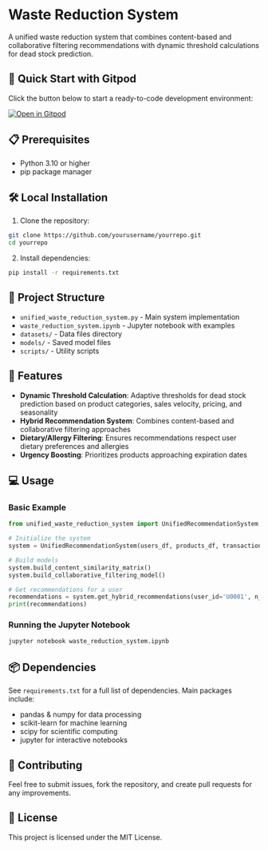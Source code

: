 # Waste Reduction System

A unified waste reduction system that combines content-based and collaborative filtering recommendations with dynamic threshold calculations for dead stock prediction.

## 🚀 Quick Start with Gitpod

Click the button below to start a ready-to-code development environment:

[![Open in Gitpod](https://gitpod.io/button/open-in-gitpod.svg)](https://gitpod.io/#https://github.com/yourusername/yourrepo)

## 📋 Prerequisites

- Python 3.10 or higher
- pip package manager

## 🛠️ Local Installation

1. Clone the repository:
```bash
git clone https://github.com/yourusername/yourrepo.git
cd yourrepo
```

2. Install dependencies:
```bash
pip install -r requirements.txt
```

## 📁 Project Structure

- `unified_waste_reduction_system.py` - Main system implementation
- `waste_reduction_system.ipynb` - Jupyter notebook with examples
- `datasets/` - Data files directory
- `models/` - Saved model files
- `scripts/` - Utility scripts

## 🎯 Features

- **Dynamic Threshold Calculation**: Adaptive thresholds for dead stock prediction based on product categories, sales velocity, pricing, and seasonality
- **Hybrid Recommendation System**: Combines content-based and collaborative filtering approaches
- **Dietary/Allergy Filtering**: Ensures recommendations respect user dietary preferences and allergies
- **Urgency Boosting**: Prioritizes products approaching expiration dates

## 💻 Usage

### Basic Example

```python
from unified_waste_reduction_system import UnifiedRecommendationSystem

# Initialize the system
system = UnifiedRecommendationSystem(users_df, products_df, transactions_df)

# Build models
system.build_content_similarity_matrix()
system.build_collaborative_filtering_model()

# Get recommendations for a user
recommendations = system.get_hybrid_recommendations(user_id='U0001', n_recommendations=5)
print(recommendations)
```

### Running the Jupyter Notebook

```bash
jupyter notebook waste_reduction_system.ipynb
```

## 📦 Dependencies

See `requirements.txt` for a full list of dependencies. Main packages include:
- pandas & numpy for data processing
- scikit-learn for machine learning
- scipy for scientific computing
- jupyter for interactive notebooks

## 🤝 Contributing

Feel free to submit issues, fork the repository, and create pull requests for any improvements.

## 📄 License

This project is licensed under the MIT License. 